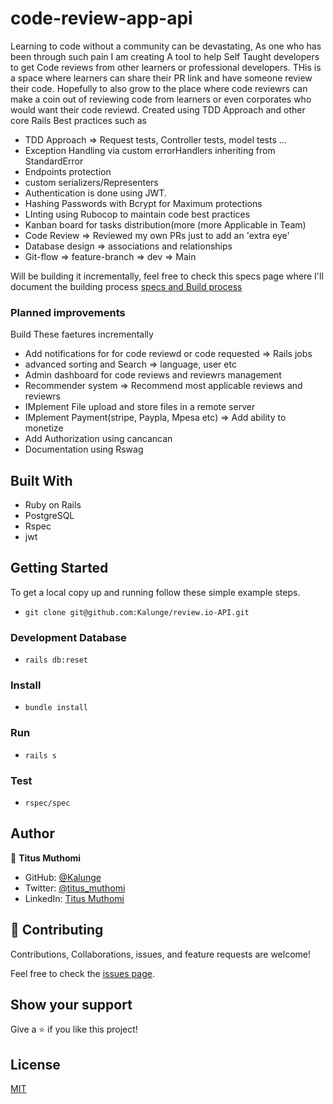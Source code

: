 # code-review-app-api
Learning to code without a community can be devastating, As one who has been through such pain I am creating A tool to help Self Taught developers to get Code reviews from other learners or professional developers. THis is a space where learners can share their PR link and have someone review their code. Hopefully to also grow to the place where code reviewrs can make a coin out of reviewing code from learners or even corporates who would want their code reviewd. Created using TDD Approach and other core Rails  Best practices such as 
- TDD Approach => Request tests, Controller tests, model tests ...
- Exception Handling via custom errorHandlers inheriting from StandardError
- Endpoints protection 
- custom serializers/Representers
- Authentication is done using JWT. 
- Hashing Passwords with Bcrypt for Maximum protections
- LInting using Rubocop to maintain code best practices
- Kanban board for tasks distribution(more  (more Applicable in Team)
- Code Review => Reviewed my own PRs just to add an 'extra eye'
- Database design => associations and relationships
- Git-flow => feature-branch => dev => Main

Will be building it incrementally, feel free to check this specs page where I'll document the building process [specs and Build process](https://github.com/Kalunge/review.io-API/blob/dev/specs.md)

### Planned improvements
Build These faetures incrementally
 - Add notifications for for code reviewd or code requested => Rails jobs
 - advanced sorting and Search => language, user etc
 - Admin dashboard for code reviews and reviewrs management
 - Recommender system => Recommend most applicable reviews and reviewrs
 - IMplement File upload and store files in a remote server
 - IMplement Payment(stripe, Paypla, Mpesa etc) =>  Add ability to monetize
 - Add Authorization using cancancan
 - Documentation using Rswag

## Built With
- Ruby on Rails
- PostgreSQL
- Rspec
- jwt

## Getting Started

To get a local copy up and running follow these simple example steps.

- ``` git clone git@github.com:Kalunge/review.io-API.git ```


### Development Database
- ``` rails db:reset ```

### Install
- ``` bundle install ```

### Run
- ```rails s ```

### Test

- ``` rspec/spec ```

## Author

👤 **Titus Muthomi**

- GitHub: [@Kalunge](https://github.com/Kalunge)
- Twitter: [@titus_muthomi](https://twitter.com/titus_muthomi)
- LinkedIn: [Titus Muthomi](https://www.linkedin.com/in/muthomi-titus-295024181/)
## 🤝 Contributing

Contributions, Collaborations, issues, and feature requests are welcome! 

Feel free to check the [issues page](https://github.com/Kalunge/review.io-API/issues).

## Show your support

Give a ⭐️ if you like this project!

## License

[MIT](./LICENSE)
